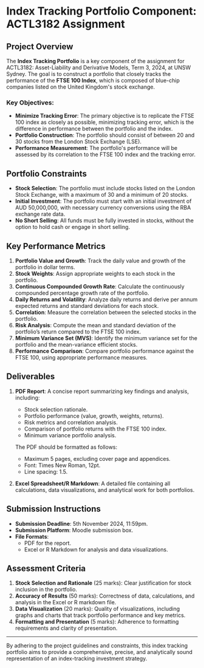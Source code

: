 # Index Tracking Portfolio Component: ACTL3182 Assignment

## Project Overview

The **Index Tracking Portfolio** is a key component of the assignment for ACTL3182: Asset-Liability and Derivative Models, Term 3, 2024, at UNSW Sydney. The goal is to construct a portfolio that closely tracks the performance of the **FTSE 100 Index**, which is composed of blue-chip companies listed on the United Kingdom's stock exchange.

### Key Objectives:
- **Minimize Tracking Error**: The primary objective is to replicate the FTSE 100 index as closely as possible, minimizing tracking error, which is the difference in performance between the portfolio and the index.
- **Portfolio Construction**: The portfolio should consist of between 20 and 30 stocks from the London Stock Exchange (LSE).
- **Performance Measurement**: The portfolio's performance will be assessed by its correlation to the FTSE 100 index and the tracking error.

## Portfolio Constraints

- **Stock Selection**: The portfolio must include stocks listed on the London Stock Exchange, with a maximum of 30 and a minimum of 20 stocks.
- **Initial Investment**: The portfolio must start with an initial investment of AUD 50,000,000, with necessary currency conversions using the RBA exchange rate data.
- **No Short Selling**: All funds must be fully invested in stocks, without the option to hold cash or engage in short selling.

## Key Performance Metrics

1. **Portfolio Value and Growth**: Track the daily value and growth of the portfolio in dollar terms.
2. **Stock Weights**: Assign appropriate weights to each stock in the portfolio.
3. **Continuous Compounded Growth Rate**: Calculate the continuously compounded percentage growth rate of the portfolio.
4. **Daily Returns and Volatility**: Analyze daily returns and derive per annum expected returns and standard deviations for each stock.
5. **Correlation**: Measure the correlation between the selected stocks in the portfolio.
6. **Risk Analysis**: Compute the mean and standard deviation of the portfolio’s return compared to the FTSE 100 index.
7. **Minimum Variance Set (MVS)**: Identify the minimum variance set for the portfolio and the mean-variance efficient stocks.
8. **Performance Comparison**: Compare portfolio performance against the FTSE 100, using appropriate performance measures.

## Deliverables

1. **PDF Report**: A concise report summarizing key findings and analysis, including:
   - Stock selection rationale.
   - Portfolio performance (value, growth, weights, returns).
   - Risk metrics and correlation analysis.
   - Comparison of portfolio returns with the FTSE 100 index.
   - Minimum variance portfolio analysis.

   The PDF should be formatted as follows:
   - Maximum 5 pages, excluding cover page and appendices.
   - Font: Times New Roman, 12pt.
   - Line spacing: 1.5.

2. **Excel Spreadsheet/R Markdown**: A detailed file containing all calculations, data visualizations, and analytical work for both portfolios.

## Submission Instructions

- **Submission Deadline**: 5th November 2024, 11:59pm.
- **Submission Platform**: Moodle submission box.
- **File Formats**:
  - PDF for the report.
  - Excel or R Markdown for analysis and data visualizations.

## Assessment Criteria

1. **Stock Selection and Rationale** (25 marks): Clear justification for stock inclusion in the portfolio.
2. **Accuracy of Results** (50 marks): Correctness of data, calculations, and analysis in the Excel or R markdown file.
3. **Data Visualization** (20 marks): Quality of visualizations, including graphs and charts that track portfolio performance and key metrics.
4. **Formatting and Presentation** (5 marks): Adherence to formatting requirements and clarity of presentation.

---

By adhering to the project guidelines and constraints, this index tracking portfolio aims to provide a comprehensive, precise, and analytically sound representation of an index-tracking investment strategy.
